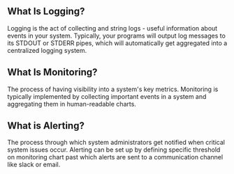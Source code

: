 ## What Is Logging?
Logging is the act of collecting and string logs - useful information about events in your system. Typically, your programs will output log messages to its STDOUT or STDERR pipes, which will automatically get aggregated into a centralized logging system.

## What Is Monitoring?
The process of having visibility into a system's key metrics. Monitoring is typically implemented by collecting important events in a system and aggregating them in human-readable charts.

## What is Alerting?
The process through which system administrators get notified when critical system issues occur. Alerting can be set up by defining specific threshold on monitoring chart past which alerts are sent to a communication channel like slack or email.
